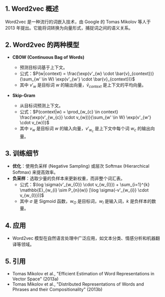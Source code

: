 ## 1. Word2vec 概述
Word2vec 是一种流行的词嵌入技术，由 Google 的 Tomas Mikolov 等人于 2013 年提出。它能将词转换为向量形式，捕捉词之间的语义关系。

## 2. Word2vec 的两种模型
- **CBOW (Continuous Bag of Words)**
  - 预测目标词基于上下文。
  - 公式：$P(w|context) = \frac{\exp(v'_{w} \cdot \bar{v}_{context})}{\sum_{w' \in W} \exp(v'_{w'} \cdot \bar{v}_{context})}$
  - 其中 $v'_{w}$ 是目标词 $w$ 的输出向量，$\bar{v}_{context}$ 是上下文的平均向量。

- **Skip-Gram**
  - 从目标词预测上下文。
  - 公式：$P(context|w) = \prod_{w_{c} \in context} \frac{\exp(v'_{w_{c}} \cdot v_{w})}{\sum_{w' \in W} \exp(v'_{w'} \cdot v_{w})}$
  - 其中 $v_{w}$ 是目标词 $w$ 的输入向量，$v'_{w_{c}}$ 是上下文中每个词 $w_{c}$ 的输出向量。

## 3. 训练细节
- **优化**：使用负采样 (Negative Sampling) 或层次 Softmax (Hierarchical Softmax) 来提高效率。
- **负采样**：选取少量的负样本来更新权重，而非整个词汇表。
  - 公式：$\log \sigma(v'_{w_{O}} \cdot v_{w_{I}}) + \sum_{i=1}^{k} \mathbb{E}_{w_{i} \sim P_{n}(w)} [\log \sigma(-v'_{w_{i}} \cdot v_{w_{I}})]$
  - 其中 $\sigma$ 是 Sigmoid 函数，$w_{O}$ 是目标词，$w_{I}$ 是输入词，$k$ 是负样本的数量。

## 4. 应用
- Word2vec 模型在自然语言处理中广泛应用，如文本分类、情感分析和机器翻译等领域。

## 5. 引用
- Tomas Mikolov et al., "Efficient Estimation of Word Representations in Vector Space" (2013a)
- Tomas Mikolov et al., "Distributed Representations of Words and Phrases and their Compositionality" (2013b)
